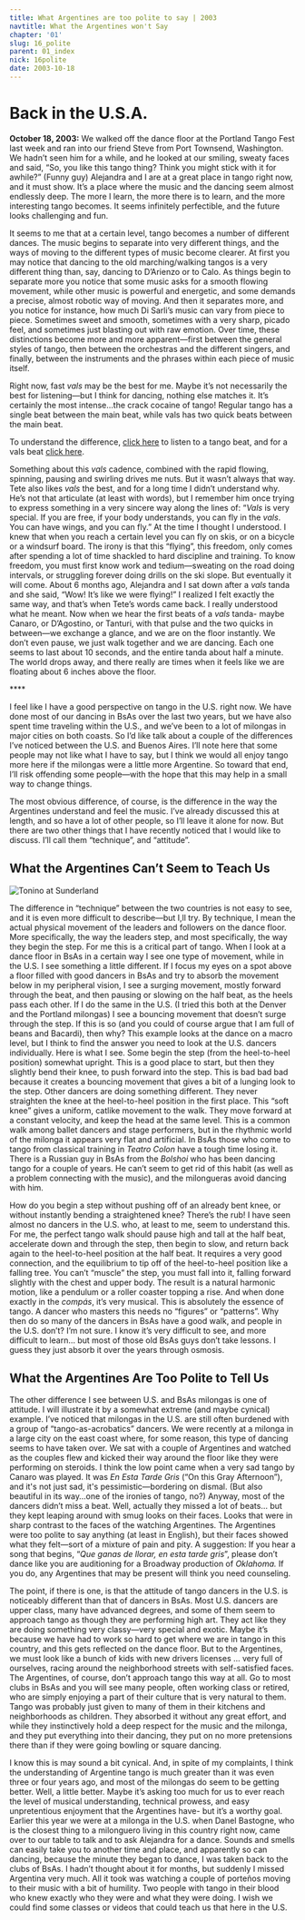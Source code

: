 ```yaml
---
title: What Argentines are too polite to say | 2003
navtitle: What the Argentines won't Say
chapter: '01'
slug: 16_polite
parent: 01_index
nick: 16polite
date: 2003-10-18
---
```


# Back in the U.S.A.

**October 18, 2003:** We walked off the dance floor at the Portland Tango Fest last week and ran into our friend Steve from Port Townsend, Washington. We hadn’t seen him for a while, and he looked at our smiling, sweaty faces and said, “So, you like this tango thing? Think you might stick with it for awhile?” (Funny guy) Alejandra and I are at a great place in tango right now, and it must show. It’s a place where the music and the dancing seem almost endlessly deep. The more I learn, the more there is to learn, and the more interesting tango becomes. It seems infinitely perfectible, and the future looks challenging and fun.

It seems to me that at a certain level, tango becomes a number of different dances. The music begins to separate into very different things, and the ways of moving to the different types of music become clearer. At first you may notice that dancing to the old marching/walking tangos is a very different thing than, say, dancing to D’Arienzo or to Calo. As things begin to separate more you notice that some music asks for a smooth flowing movement, while other music is powerful and energetic, and some demands a precise, almost robotic way of moving. And then it separates more, and you notice for instance, how much Di Sarli’s music can vary from piece to piece. Sometimes sweet and smooth, sometimes with a very sharp, picado feel, and sometimes just blasting out with raw emotion. Over time, these distinctions become more and more apparent—first between the general styles of tango, then between the orchestras and the different singers, and finally, between the instruments and the phrases within each piece of music itself.

Right now, fast _vals_ may be the best for me. Maybe it’s not necessarily the best for listening—but I think for dancing, nothing else matches it. It’s certainly the most intense…the crack cocaine of tango! Regular tango has a single beat between the main beat, while vals has two quick beats between the main beat.

To understand the difference, [click here](/1_pics/Tick1.wav) to listen to a tango beat,
and for a vals beat [click here](/1_pics/Tick2.wav).

Something about this _vals_ cadence, combined with the rapid flowing, spinning, pausing and swirling drives me nuts. But it wasn’t always that way. Tete also likes _vals_ the best, and for a long time I didn’t understand why. He’s not that articulate (at least with words), but I remember him once trying to express something in a very sincere way along the lines of: “_Vals_ is very special. If you are free, if your body understands, you can fly in the _vals_. You can have wings, and you can fly.” At the time I thought I understood. I knew that when you reach a certain level you can fly on skis, or on a bicycle or a windsurf board. The irony is that this “flying”, this freedom, only comes after spending a lot of time shackled to hard discipline and training. To know freedom, you must first know work and tedium—sweating on the road doing intervals, or struggling forever doing drills on the ski slope. But eventually it will come. About 6 months ago, Alejandra and I sat down after a _vals_ tanda and she said, “Wow! It’s like we were flying!” I realized I felt exactly the same way, and that’s when Tete’s words came back. I really understood what he meant. Now when we hear the first beats of a _vals_ tanda- maybe Canaro, or D’Agostino, or Tanturi, with that pulse and the two quicks in between—we exchange a glance, and we are on the floor instantly. We don’t even pause, we just walk together and we are dancing. Each one seems to last about 10 seconds, and the entire tanda about half a minute. The world drops away, and there really are times when it feels like we are floating about 6 inches above the floor.

\*\*\*\*

I feel like I have a good perspective on tango in the U.S. right now. We have done most of our dancing in BsAs over the last two years, but we have also spent time traveling within the U.S., and we’ve been to a lot of milongas in major cities on both coasts. So I’d like talk about a couple of the differences I’ve noticed between the U.S. and Buenos Aires. I’ll note here that some people may not like what I have to say, but I think we would all enjoy tango more here if the milongas were a little more Argentine. So toward that end, I’ll risk offending some people—with the hope that this may help in a small way to change things.

The most obvious difference, of course, is the difference in the way the Argentines understand and feel the music. I’ve already discussed this at length, and so have a lot of other people, so I’ll leave it alone for now. But there are two other things that I have recently noticed that I would like to discuss. I’ll call them “technique”, and “attitude”.

## What the Argentines Can’t Seem to Teach Us

![Tonino at Sunderland]({{site.res}}/image_files/22t.jpg)

The difference in “technique” between the two countries is not easy to see, and it is even more difficult to describe—but I,ll try. By technique, I mean the actual physical movement of the leaders and followers on the dance floor. More specifically, the way the leaders step, and most specifically, the way they begin the step. For me this is a critical part of tango. When I look at a dance floor in BsAs in a certain way I see one type of movement, while in the U.S. I see something a little different. If I focus my eyes on a spot above a floor filled with good dancers in BsAs and try to absorb the movement below in my peripheral vision, I see a surging movement, mostly forward through the beat, and then pausing or slowing on the half beat, as the heels pass each other. If I do the same in the U.S. (I tried this both at the Denver and the Portland milongas) I see a bouncing movement that doesn’t surge through the step. If this is so (and you could of course argue that I am full of beans and Bacardi), then why? This example looks at the dance on a macro level, but I think to find the answer you need to look at the U.S. dancers individually. Here is what I see. Some begin the step (from the heel-to-heel position) somewhat upright. This is a good place to start, but then they slightly bend their knee, to push forward into the step. This is bad bad bad because it creates a bouncing movement that gives a bit of a lunging look to the step. Other dancers are doing something different. They never straighten the knee at the heel-to-heel position in the first place. This “soft knee” gives a uniform, catlike movement to the walk. They move forward at a constant velocity, and keep the head at the same level. This is a common walk among ballet dancers and stage performers, but in the rhythmic world of the milonga it appears very flat and artificial. In BsAs those who come to tango from classical training in _Teatro Colon_ have a tough time losing it. There is a Russian guy in BsAs from the _Bolshoi_ who has been dancing tango for a couple of years. He can’t seem to get rid of this habit (as well as a problem connecting with the music), and the milongueras avoid dancing with him.

How do you begin a step without pushing off of an already bent knee, or without instantly bending a straightened knee? There’s the rub! I have seen almost no dancers in the U.S. who, at least to me, seem to understand this. For me, the perfect tango walk should pause high and tall at the half beat, accelerate down and through the step, then begin to slow, and return back again to the heel-to-heel position at the half beat. It requires a very good connection, and the equilibrium to tip off of the heel-to-heel position like a falling tree. You can’t “muscle” the step, you must fall into it, falling forward slightly with the chest and upper body. The result is a natural harmonic motion, like a pendulum or a roller coaster topping a rise. And when done exactly in the _compás_, it’s very musical. This is absolutely the essence of tango. A dancer who masters this needs no “figures” or “patterns”. Why then do so many of the dancers in BsAs have a good walk, and people in the U.S. don’t? I’m not sure. I know it’s very difficult to see, and more difficult to learn… but most of those old BsAs guys don’t take lessons. I guess they just absorb it over the years through osmosis.

## What the Argentines Are Too Polite to Tell Us

The other difference I see between U.S. and BsAs milongas is one of attitude. I will illustrate it by a somewhat extreme (and maybe cynical) example. I’ve noticed that milongas in the U.S. are still often burdened with a group of “tango-as-acrobatics” dancers. We were recently at a milonga in a large city on the east coast where, for some reason, this type of dancing seems to have taken over. We sat with a couple of Argentines and watched as the couples flew and kicked their way around the floor like they were performing on steroids. I think the low point came when a very sad tango by Canaro was played. It was _En Esta Tarde Gris_ (“On this Gray Afternoon”), and it's not just sad, it's pessimistic—bordering on dismal. (But also beautiful in its way…one of the ironies of tango, no?) Anyway, most of the dancers didn’t miss a beat. Well, actually they missed a lot of beats… but they kept leaping around with smug looks on their faces. Looks that were in sharp contrast to the faces of the watching Argentines. The Argentines were too polite to say anything (at least in English), but their faces showed what they felt—sort of a mixture of pain and pity. A suggestion: If you hear a song that begins, “_Que ganas de llorar, en esta tarde gris_”, please don’t dance like you are auditioning for a Broadway production of _Oklahoma._ If you do, any Argentines that may be present will think you need counseling.

The point, if there is one, is that the attitude of tango dancers in the U.S. is noticeably different than that of dancers in BsAs. Most U.S. dancers are upper class, many have advanced degrees, and some of them seem to approach tango as though they are performing high art. They act like they are doing something very classy—very special and exotic. Maybe it’s because we have had to work so hard to get where we are in tango in this country, and this gets reflected on the dance floor. But to the Argentines, we must look like a bunch of kids with new drivers licenses ... very full of ourselves, racing around the neighborhood streets with self-satisfied faces. The Argentines, of course, don’t approach tango this way at all. Go to most clubs in BsAs and you will see many people, often working class or retired, who are simply enjoying a part of their culture that is very natural to them. Tango was probably just given to many of them in their kitchens and neighborhoods as children. They absorbed it without any great effort, and while they instinctively hold a deep respect for the music and the milonga, and they put everything into their dancing, they put on no more pretensions there than if they were going bowling or square dancing.

I know this is may sound a bit cynical. And, in spite of my complaints, I think the understanding of Argentine tango is much greater than it was even three or four years ago, and most of the milongas do seem to be getting better. Well, a little better. Maybe it’s asking too much for us to ever reach the level of musical understanding, technical prowess, and easy unpretentious enjoyment that the Argentines have- but it’s a worthy goal. Earlier this year we were at a milonga in the U.S. when Danel Bastogne, who is the closest thing to a milonguero living in this country right now, came over to our table to talk and to ask Alejandra for a dance. Sounds and smells can easily take you to another time and place, and apparently so can dancing, because the minute they began to dance, I was taken back to the clubs of BsAs. I hadn’t thought about it for months, but suddenly I missed Argentina very much. All it took was watching a couple of porteños moving to their music with a bit of humility. Two people with tango in their blood who knew exactly who they were and what they were doing. I wish we could find some classes or videos that could teach us that here in the U.S.
